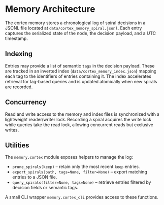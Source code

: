 # Memory Architecture

The cortex memory stores a chronological log of spiral decisions in a JSONL
file located at `data/cortex_memory_spiral.jsonl`. Each entry captures the
serialized state of the node, the decision payload, and a UTC timestamp.

## Indexing

Entries may provide a list of semantic `tags` in the decision payload. These
are tracked in an inverted index (`data/cortex_memory_index.json`) mapping each
tag to the identifiers of entries containing it. The index accelerates
retrieval for tag-based queries and is updated atomically when new spirals are
recorded.

## Concurrency

Read and write access to the memory and index files is synchronized with a
lightweight reader/writer lock. Recording a spiral acquires the write lock
while queries take the read lock, allowing concurrent reads but exclusive
writes.

## Utilities

The `memory.cortex` module exposes helpers to manage the log:

- `prune_spirals(keep)` – retain only the most recent `keep` entries.
- `export_spirals(path, tags=None, filter=None)` – export matching entries to a
  JSON file.
- `query_spirals(filter=None, tags=None)` – retrieve entries filtered by
  decision fields or semantic tags.

A small CLI wrapper `memory.cortex_cli` provides access to these functions.
